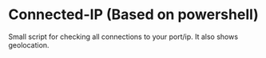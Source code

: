 # Connected-IP (Based on powershell)
  Small script for checking all connections to your port/ip.
  It also shows geolocation.
